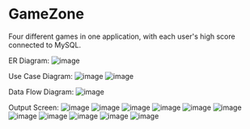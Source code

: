 # GameZone
Four different games in one application, with each user's high score connected to MySQL.

ER Diagram:
![image](https://github.com/user-attachments/assets/79564b81-a0e8-4eec-b5c1-7d2b683a561f)

Use Case Diagram:
![image](https://github.com/user-attachments/assets/a0cfeae0-6182-4376-9269-f56c805999d0)
![image](https://github.com/user-attachments/assets/d01f5d4d-f27f-402c-a817-4c2d6438b9ef)

Data Flow Diagram:
![image](https://github.com/user-attachments/assets/427cb882-2dc9-4dbe-b048-b169d521afd6)

Output Screen:
![image](https://github.com/user-attachments/assets/a0aadb76-0408-4a3c-92b2-05f8f7e3f0ff)
![image](https://github.com/user-attachments/assets/0d53de54-41d7-41df-ac8d-51d3312adffd)
![image](https://github.com/user-attachments/assets/b85bce58-460f-431d-896c-5df18bba6e88)
![image](https://github.com/user-attachments/assets/c5c52eea-072e-43ce-8dd2-76cc0c1fc7b4)
![image](https://github.com/user-attachments/assets/c6ba7166-b302-4a2a-927c-b98f45d5ed6e)
![image](https://github.com/user-attachments/assets/9a915164-ec8d-4bbb-8a6e-0fd533c635d2)
![image](https://github.com/user-attachments/assets/392febac-ebd4-4212-8a45-9ade110248b9)
![image](https://github.com/user-attachments/assets/4ac473d0-1d2b-4703-a41a-751b1d98a5ce)
![image](https://github.com/user-attachments/assets/3ed0990c-b17e-477b-be5b-629e18d34952)
![image](https://github.com/user-attachments/assets/592ef24e-78e3-43bc-ac50-aaecb0963130)
![image](https://github.com/user-attachments/assets/03252748-c5fd-47ec-9f4e-d5e9f5341767)



